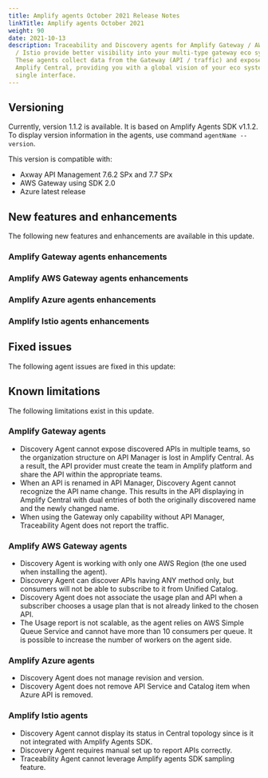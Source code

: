 ```yaml
---
title: Amplify agents October 2021 Release Notes
linkTitle: Amplify agents October 2021
weight: 90
date: 2021-10-13
description: Traceability and Discovery agents for Amplify Gateway / AWS / Azure
  / Istio provide better visibility into your multi-type gateway eco system.
  These agents collect data from the Gateway (API / traffic) and expose it in
  Amplify Central, providing you with a global vision of your eco system from a
  single interface.
---
```


## Versioning

Currently, version 1.1.2 is available. It is based on Amplify Agents SDK v1.1.2.
To display version information in the agents, use command `agentName --version`.

This version is compatible with:

* Axway API Management 7.6.2 SPx and 7.7 SPx
* AWS Gateway using SDK 2.0
* Azure latest release

## New features and enhancements

The following new features and enhancements are available in this update.

### Amplify Gateway agents enhancements

### Amplify AWS Gateway agents enhancements

### Amplify Azure agents enhancements

### Amplify Istio agents enhancements

## Fixed issues

The following agent issues are fixed in this update:

## Known limitations

The following limitations exist in this update.

### Amplify Gateway agents

* Discovery Agent cannot expose discovered APIs in multiple teams, so the organization structure on API Manager is lost in Amplify Central. As a result, the API provider must create the team in Amplify platform and share the API within the appropriate teams.
* When an API is renamed in API Manager, Discovery Agent cannot recognize the API name change. This results in the API displaying in Amplify Central with dual entries of both the originally discovered name and the newly changed name.
* When using the Gateway only capability without API Manager, Traceability Agent does not report the traffic.

### Amplify AWS Gateway agents

* Discovery Agent is working with only one AWS Region (the one used when installing the agent).
* Discovery Agent can discover APIs having ANY method only, but consumers will not be able to subscribe to it from Unified Catalog.
* Discovery Agent does not associate the usage plan and API when a subscriber chooses a usage plan that is not already linked to the chosen API.
* The Usage report is not scalable, as the agent relies on AWS Simple Queue Service and cannot have more than 10 consumers per queue. It is possible to increase the number of workers on the agent side.

### Amplify Azure agents

* Discovery Agent does not manage revision and version.
* Discovery Agent does not remove API Service and Catalog item when Azure API is removed.

### Amplify Istio agents

* Discovery Agent cannot display its status in Central topology since is it not integrated with Amplify Agents SDK.
* Discovery Agent requires manual set up to report APIs correctly.
* Traceability Agent cannot leverage Amplify agents SDK sampling feature.
